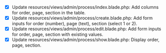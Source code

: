 - [x] Update resources/views/admin/process/index.blade.php: Add columns for order, page, section in the table.
- [x] Update resources/views/admin/process/create.blade.php: Add form inputs for order (number), page (text), section (select 1 or 2).
- [x] Update resources/views/admin/process/edit.blade.php: Add form inputs for order, page, section with existing values.
- [x] Update resources/views/admin/process/show.blade.php: Display order, page, section.
